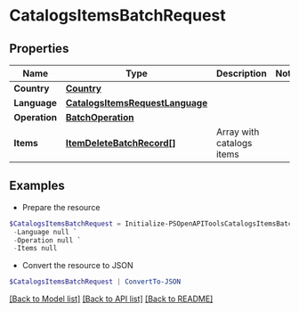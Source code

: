 # CatalogsItemsBatchRequest
## Properties

Name | Type | Description | Notes
------------ | ------------- | ------------- | -------------
**Country** | [**Country**](Country.md) |  | 
**Language** | [**CatalogsItemsRequestLanguage**](CatalogsItemsRequestLanguage.md) |  | 
**Operation** | [**BatchOperation**](BatchOperation.md) |  | 
**Items** | [**ItemDeleteBatchRecord[]**](ItemDeleteBatchRecord.md) | Array with catalogs items | 

## Examples

- Prepare the resource
```powershell
$CatalogsItemsBatchRequest = Initialize-PSOpenAPIToolsCatalogsItemsBatchRequest  -Country null `
 -Language null `
 -Operation null `
 -Items null
```

- Convert the resource to JSON
```powershell
$CatalogsItemsBatchRequest | ConvertTo-JSON
```

[[Back to Model list]](../README.md#documentation-for-models) [[Back to API list]](../README.md#documentation-for-api-endpoints) [[Back to README]](../README.md)

